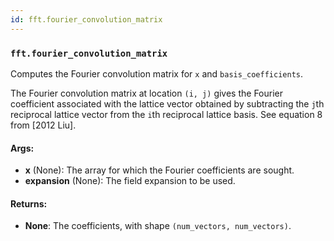 ```yaml
---
id: fft.fourier_convolution_matrix
---
```


    
### `fft.fourier_convolution_matrix`
Computes the Fourier convolution matrix for `x` and `basis_coefficients`.

The Fourier convolution matrix at location `(i, j)` gives the Fourier
coefficient associated with the lattice vector obtained by subtracting the
`j`th reciprocal lattice vector from the `i`th reciprocal lattice basis.
See equation 8 from [2012 Liu].

#### Args:
- **x** (None): The array for which the Fourier coefficients are sought.
- **expansion** (None): The field expansion to be used.

#### Returns:
- **None**: The coefficients, with shape `(num_vectors, num_vectors)`.
